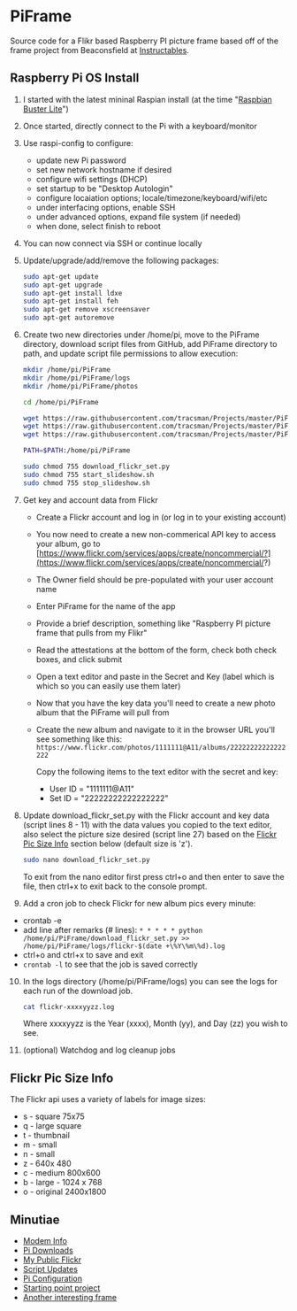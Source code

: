 # PiFrame

Source code for a Flikr based Raspberry PI picture frame based off of the frame project from Beaconsfield at [Instructables](https://www.instructables.com/id/Internet-Photo-Frame/).

## Raspberry Pi OS Install

1. I started with the latest mininal Raspian install (at the time "[Raspbian Buster Lite](https://www.raspberrypi.org/downloads/raspbian/)")

2. Once started, directly connect to the Pi with a keyboard/monitor
3. Use raspi-config to configure:

    - update new Pi password
    - set new network hostname if desired
    - configure wifi settings (DHCP)
    - set startup to be "Desktop Autologin"
    - configure locaiation options; locale/timezone/keyboard/wifi/etc
    - under interfacing options, enable SSH
    - under advanced options, expand file system (if needed)
    - when done, select finish to reboot

4. You can now connect via SSH or continue locally
5. Update/upgrade/add/remove the following packages:

    ``` bash
    sudo apt-get update
    sudo apt-get upgrade
    sudo apt-get install ldxe
    sudo apt-get install feh
    sudo apt-get remove xscreensaver
    sudo apt-get autoremove
    ```

6. Create two new directories under /home/pi, move to the PiFrame directory, download script files from GitHub, add PiFrame directory to path, and update script file permissions to allow execution:

    ``` bash
    mkdir /home/pi/PiFrame
    mkdir /home/pi/PiFrame/logs
    mkdir /home/pi/PiFrame/photos

    cd /home/pi/PiFrame

    wget https://raw.githubusercontent.com/tracsman/Projects/master/PiFrame/download_flickr_set.py
    wget https://raw.githubusercontent.com/tracsman/Projects/master/PiFrame/start_slideshow.sh
    wget https://raw.githubusercontent.com/tracsman/Projects/master/PiFrame/stop_slideshow.sh

    PATH=$PATH:/home/pi/PiFrame

    sudo chmod 755 download_flickr_set.py
    sudo chmod 755 start_slideshow.sh
    sudo chmod 755 stop_slideshow.sh
    ```

7. Get key and account data from Flickr

    - Create a Flickr account and log in (or log in to your existing account)
    - You now need to create a new non-commerical API key to access your album, go to [https://www.flickr.com/services/apps/create/noncommercial/?](https://www.flickr.com/services/apps/create/noncommercial/?)
    - The Owner field should be pre-populated with your user account name
    - Enter PiFrame for the name of the app
    - Provide a brief description, something like "Raspberry PI picture frame that pulls from my Flikr"
    - Read the attestations at the bottom of the form, check both check boxes, and click submit
    - Open a text editor and paste in the Secret and Key (label which is which so you can easily use them later)
    - Now that you have the key data you'll need to create a new photo album that the PiFrame will pull from
    - Create the new album and navigate to it in the browser URL you'll see something like this: ```https://www.flickr.com/photos/1111111@A11/albums/22222222222222222```

        Copy the following items to the text editor with the secret and key:
        - User ID = "1111111@A11"
        - Set ID = "22222222222222222"

8. Update download_flickr_set.py with the Flickr account and key data (script lines 8 - 11) with the data values you copied to the text editor, also select the picture size desired (script line 27) based on the [Flickr Pic Size Info](#flickr-pic-size-info) section below (default size is 'z').

    ``` bash
    sudo nano download_flickr_set.py
    ```

    To exit from the nano editor first press ctrl+o and then enter to save the file, then ctrl+x to exit back to the console prompt.
9. Add a cron job to check Flickr for new album pics every minute:

- crontab -e
- add line after remarks (# lines): ```* * * * * python /home/pi/PiFrame/download_flickr_set.py >> /home/pi/PiFrame/logs/flickr-$(date +\%Y\%m\%d).log```
- ctrl+o and ctrl+x to save and exit
- ```crontab -l``` to see that the job is saved correctly

10. In the logs directory (/home/pi/PiFrame/logs) you can see the logs for each run of the download job.

    ``` bash
    cat flickr-xxxxyyzz.log
    ```

    Where xxxxyyzz is the Year (xxxx), Month (yy), and Day (zz) you wish to see.

11. (optional) Watchdog and log cleanup jobs

## Flickr Pic Size Info

The Flickr api uses a variety of labels for image sizes:

- s - square 75x75
- q - large square
- t - thumbnail
- m - small
- n - small
- z - 640x 480
- c - medium 800x600
- b - large - 1024 x 768
- o - original 2400x1800

## Minutiae

- [Modem Info](https://www.development-cycle.com/2017/04/27/zte-mf823-inside/)
- [Pi Downloads](https://packaging.python.org/tutorials/installing-packages/)
- [My Public Flickr](https://www.flickr.com/photos/8518455@N07/albums/72157710172154342)
- [Script Updates](https://gist.github.com/Jarvl/3799acac27283f80641d57804faac9ae)
- [Pi Configuration](https://www.instructables.com/id/Ultimate-Raspberry-Pi-Configuration-Guide/#step0)
- [Starting point project](https://www.instructables.com/id/Internet-Photo-Frame/)
- [Another interesting frame](https://www.instructables.com/id/Raspberry-Pi-Digital-Picture-Frame/)
